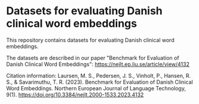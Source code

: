 # Datasets for evaluating Danish clinical word embeddings

This repository contains datasets for evaluating Danish clinical word embeddings.

The datasets are described in our paper "Benchmark for Evaluation of Danish Clinical Word Embeddings": https://nejlt.ep.liu.se/article/view/4132

Citation information: Laursen, M. S., Pedersen, J. S., Vinholt, P., Hansen, R. S., & Savarimuthu, T. R. (2023). Benchmark for Evaluation of Danish Clinical Word Embeddings. Northern European Journal of Language Technology, 9(1). https://doi.org/10.3384/nejlt.2000-1533.2023.4132
